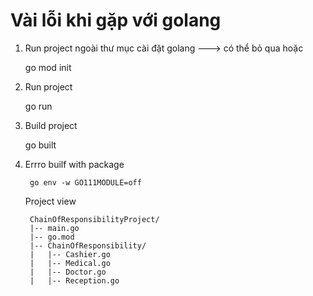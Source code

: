 # Vài lỗi khi gặp với golang
1. Run project ngoài thư mục cài đặt golang ---> có thể bỏ qua hoặc

    go mod init <tenmodule>

2. Run project 

    go run <file>

3. Build project

    go built <file>

4. Errro builf with package

        go env -w GO111MODULE=off

    Project view

        ChainOfResponsibilityProject/
        |-- main.go
        |-- go.mod
        |-- ChainOfResponsibility/
        |   |-- Cashier.go
        |   |-- Medical.go
        |   |-- Doctor.go
        |   |-- Reception.go
